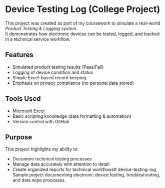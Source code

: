 # Device Testing Log (College Project)

This project was created as part of my coursework to simulate a real-world *Product Testing & Logging system*.  
It demonstrates how electronic devices can be tested, logged, and tracked in a technical service workflow.  

## Features
- Simulated product testing results (Pass/Fail)
- Logging of device condition and status
- Simple Excel-based record keeping
- Emphasis on privacy compliance (no personal data stored)

## Tools Used
- Microsoft Excel  
- Basic scripting knowledge (data formatting & automation)  
- Version control with GitHub  

## Purpose
This project highlights my ability to:
- Document technical testing processes
- Manage data accurately with attention to detail
- Create organized reports for technical workflows# device-testing-log
Sample project documenting electronic device testing, troubleshooting, and data wipe processes.




